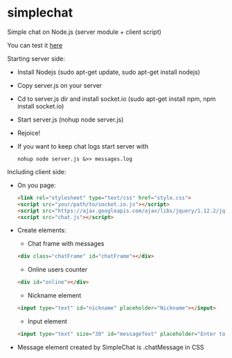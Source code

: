 # simplechat
Simple chat on Node.js (server module + client script)

You can test it [here](http://198.199.90.88/)

Starting server side:

- Install Nodejs (sudo apt-get update, sudo apt-get install nodejs)
- Copy server.js on your server
- Cd to server.js dir and install socket.io (sudo apt-get install npm, npm install socket.io)
- Start server.js (nohup node server.js)
- Rejoice!

- If you want to keep chat logs start server with 
	```
	nohup node server.js &>> messages.log
	```

Including client side:

- 	On you page:
	```html
	<link rel="stylesheet" type="text/css" href="style.css">
	<script src="your/path/to/socket.io.js"></script>
	<script src="https://ajax.googleapis.com/ajax/libs/jquery/1.12.2/jquery.min.js"></script>
	<script src="chat.js"></script>
	```
	
-  Create elements:
	* Chat frame with messages
	```html
	<div class="chatFrame" id="chatFrame"></div>
	```
	* Online users counter
	```html
	<div id="online"></div>
	```

	* Nickname element
	```html
	<input type="text" id="nickname" placeholder="Nickname"></input>
	```
	* Input element
	```html
	<input type="text" size="30" id="messageText" placeholder="Enter to send..." maxlength="55"></input>
	```
		
- Message element created by SimpleChat is .chatMessage in CSS 